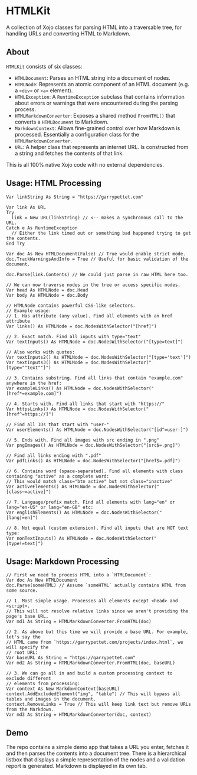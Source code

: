 # HTMLKit
A collection of Xojo classes for parsing HTML into a traversable tree, for handling URLs and converting HTML to Markdown.

## About
`HTMLKit` consists of six classes:

- `HTMLDocument`: Parses an HTML string into a document of nodes.
- `HTMLNode`: Represents an atomic component of an HTML document (e.g. a `<div>` or `<a>` element).
- `HTMLException`: A `RuntimeException` subclass that contains information about errors or warnings that were encountered during the parsing process.
- `HTMLMarkdownConverter`: Exposes a shared method `FromHTML()` that converts a `HTMLDocument` to Markdown.
- `MarkdownContext`: Allows fine-grained control over how Markdown is processed. Essentially a configuration class for the `HTMLMarkdownConverter`.
- `URL`: A helper class that represents an internet URL. Is constructed from a string and fetches the contents of that link.

This is all 100% native Xojo code with no external dependencies.

## Usage: HTML Processing

```xojo
Var linkString As String = "https://garrypettet.com"

Var link As URL
Try
  link = New URL(linkString) // <-- makes a synchronous call to the URL.
Catch e As RuntimeException
  // Either the link timed out or something bad happened trying to get the contents.
End Try

Var doc As New HTMLDocument(False) // True would enable strict mode.
doc.TrackWarningsAndInfo = True // Useful for basic validation of the document.

doc.Parse(link.Contents) // We could just parse in raw HTML here too.

// We can now traverse nodes in the tree or access specific nodes.
Var head As HTMLNode = doc.Head
Var body As HTMLNode = doc.Body

// HTMLNode contains powerful CSS-like selectors.
// Example usage:
// 1. Has attribute (any value). Find all elements with an href attribute
Var links() As HTMLNode = doc.NodesWithSelector("[href]")

// 2. Exact match. Find all inputs with type="text"
Var textInputs() As HTMLNode = doc.NodesWithSelector("[type=text]")

// Also works with quotes:
Var textInputs2() As HTMLNode = doc.NodesWithSelector("[type='text']")
Var textInputs3() As HTMLNode = doc.NodesWithSelector("[type=""text""]")

// 3. Contains substring. Find all links that contain "example.com" anywhere in the href:
Var exampleLinks() As HTMLNode = doc.NodesWithSelector("[href*=example.com]")

// 4. Starts with. Find all links that start with "https://"
Var httpsLinks() As HTMLNode = doc.NodesWithSelector("[href^=https://]")

// Find all IDs that start with "user-"
Var userElements() As HTMLNode = doc.NodesWithSelector("[id^=user-]")

// 5. Ends with. Find all images with src ending in ".png"
Var pngImages() As HTMLNode = doc.NodesWithSelector("[src$=.png]")

// Find all links ending with ".pdf"
Var pdfLinks() As HTMLNode = doc.NodesWithSelector("[href$=.pdf]")

// 6. Contains word (space-separated). Find all elements with class containing "active" as a complete word:
// This would match class="btn active" but not class="inactive"
Var activeElements() As HTMLNode = doc.NodesWithSelector("[class~=active]")

// 7. Language/prefix match. Find all elements with lang="en" or lang="en-US" or lang="en-GB" etc:
Var englishElements() As HTMLNode = doc.NodesWithSelector("[lang|=en]")

// 8. Not equal (custom extension). Find all inputs that are NOT text type:
Var nonTextInputs() As HTMLNode = doc.NodesWithSelector("[type!=text]")
```

## Usage: Markdown Processing

```xojo
// First we need to process HTML into a `HTMLDocument`:
Var doc As New HTMLDocument
doc.Parse(someHTML) // Assume `someHTML` actually contains HTML from some source.

// 1. Most simple usage. Processes all elements except <head> and <script>.
// This will not resolve relative links since we aren't providing the page's base URL.
Var md1 As String = HTMLMarkdownConverter.FromHTML(doc)

// 2. As above but this time we will provide a base URL. For example, let's say the 
// HTML came from `https://garrypettet.com/projects/index.html`, we will specify the
// root URL:
Var baseURL As String = "https://garrypettet.com"
Var md2 As String = HTMLMarkdownConverter.FromHTML(doc, baseURL)

// 3. We can go all in and build a custom processing context to exclude different
// elements from processing:
Var context As New MarkdownContext(baseURL)
context.AddExcludedElement("img", "table") // This will bypass all tables and images in the document.
context.RemoveLinks = True // This will keep link text but remove URLs from the Markdown.
Var md3 As String = HTMLMarkdownConverter(doc, context)
```

## Demo
The repo contains a simple demo app that takes a URL you enter, fetches it and then parses the contents into a document tree. There is a hierarchical listbox that displays a simple representation of the nodes and a validation report is generated. Markdown is displayed in its own tab.